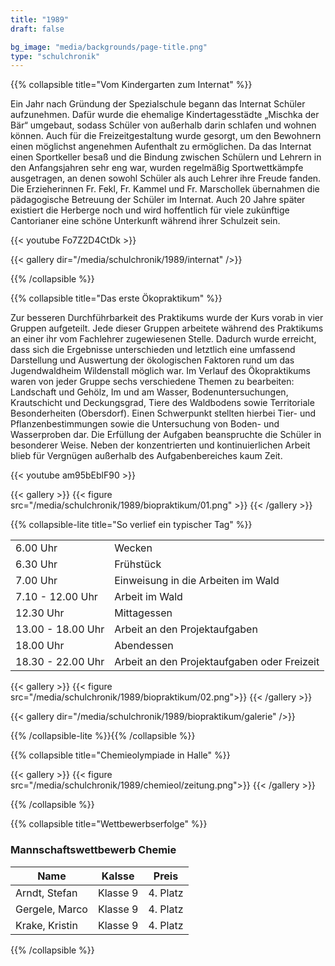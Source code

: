 ```yaml
---
title: "1989"
draft: false

bg_image: "media/backgrounds/page-title.png"
type: "schulchronik"
---
```




{{% collapsible  title="Vom Kindergarten zum Internat" %}}

Ein Jahr nach Gründung der Spezialschule begann das Internat Schüler aufzunehmen. Dafür wurde die ehemalige Kindertagesstädte „Mischka der Bär“ umgebaut, sodass Schüler von außerhalb darin schlafen und wohnen können.
Auch für die Freizeitgestaltung wurde gesorgt, um den Bewohnern einen möglichst angenehmen Aufenthalt zu ermöglichen.
Da das Internat einen Sportkeller besaß und die Bindung zwischen Schülern und Lehrern in den Anfangsjahren sehr eng war, wurden regelmäßig Sportwettkämpfe ausgetragen, an denen sowohl Schüler als auch Lehrer ihre Freude fanden.
Die Erzieherinnen Fr. Fekl, Fr. Kammel und Fr. Marschollek übernahmen die pädagogische Betreuung der Schüler im Internat.
Auch 20 Jahre später existiert die Herberge noch und wird hoffentlich für viele zukünftige Cantorianer eine schöne Unterkunft während ihrer Schulzeit sein.

{{< youtube Fo7Z2D4CtDk >}}

{{< gallery dir="/media/schulchronik/1989/internat" />}}

{{% /collapsible %}}

{{% collapsible  title="Das erste Ökopraktikum" %}}

Zur besseren Durchführbarkeit des Praktikums wurde der Kurs vorab in vier Gruppen aufgeteilt. Jede dieser Gruppen arbeitete während des Praktikums an einer ihr vom Fachlehrer zugewiesenen Stelle.
Dadurch wurde erreicht, dass sich die Ergebnisse unterschieden und letztlich eine umfassend Darstellung und Auswertung der ökologischen Faktoren rund um das Jugendwaldheim Wildenstall möglich war.
Im Verlauf des Ökopraktikums waren von jeder Gruppe sechs verschiedene Themen zu bearbeiten: Landschaft und Gehölz, Im und am Wasser, Bodenuntersuchungen, Krautschicht und Deckungsgrad, Tiere des Waldbodens sowie Territoriale Besonderheiten (Obersdorf).
Einen Schwerpunkt stellten hierbei Tier- und Pflanzenbestimmungen sowie die Untersuchung von Boden- und Wasserproben dar.
Die Erfüllung der Aufgaben beanspruchte die Schüler in besonderer Weise. Neben der konzentrierten und kontinuierlichen Arbeit blieb für Vergnügen außerhalb des Aufgabenbereiches kaum Zeit.

{{< youtube am95bEblF90 >}}

{{< gallery >}}
  {{< figure src="/media/schulchronik/1989/biopraktikum/01.png" >}}
{{< /gallery >}}

{{% collapsible-lite title="So verlief ein typischer Tag" %}}

|                   |                                             |
|-------------------|---------------------------------------------|
| 6.00 Uhr          | Wecken                                      |
| 6.30 Uhr          | Frühstück                                   |
| 7.00 Uhr          | Einweisung in die Arbeiten im Wald          |
| 7.10 - 12.00 Uhr  | Arbeit im Wald                              |
| 12.30 Uhr         | Mittagessen                                 |
| 13.00 - 18.00 Uhr | Arbeit an den Projektaufgaben               |
| 18.00 Uhr         | Abendessen                                  |
| 18.30 - 22.00 Uhr | Arbeit an den Projektaufgaben oder Freizeit |

{{< gallery >}}
  {{< figure src="/media/schulchronik/1989/biopraktikum/02.png">}}
{{< /gallery >}}

{{< gallery dir="/media/schulchronik/1989/biopraktikum/galerie" />}}

{{% /collapsible-lite %}}{{% /collapsible %}}

{{% collapsible  title="Chemieolympiade in Halle" %}}

{{< gallery >}}
  {{< figure src="/media/schulchronik/1989/chemieol/zeitung.png">}}
{{< /gallery >}}

{{% /collapsible %}}

{{% collapsible  title="Wettbewerbserfolge" %}}

### Mannschaftswettbewerb Chemie

|Name|Kalsse|Preis|
|-|-|-|
| Arndt, Stefan | Klasse 9 | 4. Platz |
| Gergele, Marco | Klasse 9 | 4. Platz |
| Krake, Kristin | Klasse 9 | 4. Platz |

{{% /collapsible %}}
